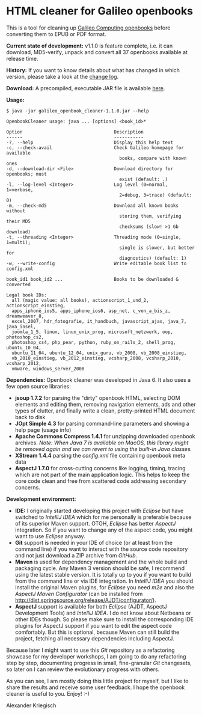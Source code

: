 HTML cleaner for Galileo openbooks
==================================

This is a tool for cleaning up [Galileo Computing openbooks](http://www.galileocomputing.de/openbook)
before converting them to EPUB or PDF format.

__Current state of development:__ v1.1.0 is feature complete, i.e. it can download, MD5-verify, unpack
and convert all 37 openbooks available at release time.

__History:__ If you want to know details about what has changed in which version, please take a look at the
[change log](https://github.com/kriegaex/Galileo-Openbook-Cleaner/blob/v1.1.0/galileo_openbook_cleaner/CHANGELOG).

__Download:__ A precompiled, executable JAR file is available
[here](http://scrum-master.de/download/GalileoOpenbookCleaner/galileo_openbook_cleaner-1.1.0.jar). 

__Usage:__

    $ java -jar galileo_openbook_cleaner-1.1.0.jar --help
    
    OpenbookCleaner usage: java ... [options] <book_id>*

    Option                                  Description
    ------                                  -----------
    -?, --help                              Display this help text
    -c, --check-avail                       Check Galileo homepage for available
                                              books, compare with known ones
    -d, --download-dir <File>               Download directory for openbooks; must
                                              exist (default: .)
    -l, --log-level <Integer>               Log level (0=normal, 1=verbose,
                                              2=debug, 3=trace) (default: 0)
    -m, --check-md5                         Download all known books without
                                              storing them, verifying their MD5
                                              checksums (slow! >1 Gb download)
    -t, --threading <Integer>               Threading mode (0=single, 1=multi);
                                              single is slower, but better for
                                              diagnostics) (default: 1)
    -w, --write-config                      Write editable book list to config.xml

    book_id1 book_id2 ...                   Books to be downloaded & converted

    Legal book IDs:
      all (magic value: all books), actionscript_1_und_2, actionscript_einstieg,
      apps_iphone_ios5, apps_iphone_ios6, asp_net, c_von_a_bis_z, dreamweaver_8,
      excel_2007, hdr_fotografie, it_handbuch, javascript_ajax, java_7, java_insel,
      joomla_1_5, linux, linux_unix_prog, microsoft_netzwerk, oop, photoshop_cs2,
      photoshop_cs4, php_pear, python, ruby_on_rails_2, shell_prog, ubuntu_10_04,
      ubuntu_11_04, ubuntu_12_04, unix_guru, vb_2008, vb_2008_einstieg,
      vb_2010_einstieg, vb_2012_einstieg, vcsharp_2008, vcsharp_2010, vcsharp_2012,
      vmware, windows_server_2008

__Dependencies:__ Openbook cleaner was developed in Java 6. It also uses a few open source libraries:

  * __jsoup 1.7.2__ for parsing the "dirty" openbook HTML, selecting DOM elements and editing them, removing
    navigation elements, ads and other types of clutter, and finally write a clean, pretty-printed HTML
    document back to disk
  * __JOpt Simple 4.3__ for parsing command-line parameters and showing a help page (usage info)
  * __Apache Commons Compress 1.4.1__ for unzipping downloaded openbook archives. *Note: When Java 7 is
    available on MacOS, this library might be removed again and we can revert to using the built-in Java
    classes.*
  * __XStream 1.4.4__ parsing the *config.xml* file containing openbook meta data
  * __AspectJ 1.7.0__ for cross-cutting concerns like logging, timing, tracing which are not part of the
    main application logic. This helps to keep the core code clean and free from scattered code addressing
    secondary concerns.

__Development environment:__

  * __IDE:__ I originally started developing this project with _Eclipse_ but have switched to _IntelliJ IDEA_
    which for me personally is preferable because of its superior Maven support. OTOH, _Eclipse_ has better
    _AspectJ_ integration. So if you want to change any of the aspect code, you might want to use _Eclipse_
    anyway.
  * __Git__ support is needed in your IDE of choice (or at least from the command line) if you want to
    interact with the source code repository and not just download a ZIP archive from _GitHub_. 
  * __Maven__ is used for dependency management and the whole build and packaging cycle. Any Maven 3 version
    should be safe, I recommend using the latest stable version. It is totally up to you if you want to build
    from the command line or via IDE integration. In _IntelliJ IDEA_ you should install the original Maven
    plugins, for _Eclipse_ you need _m2e_ and also the _AspectJ Maven Configurator_ (can be installed from
    http://dist.springsource.org/release/AJDT/configurator/). 
  * __AspectJ__ support is available for both _Eclipse_ (AJDT, AspectJ Development Tools) and _IntelliJ IDEA_.
    I do not know about Netbeans or other IDEs though. So please make sure to install the corresponding IDE
    plugins for AspectJ support if you want to edit the aspect code comfortably. But this is optional, because
    Maven can still build the project, fetching all necessary dependencies including AspectJ.

Because later I might want to use this *Git* repository as a refactoring showcase for my developer workshops,
I am going to do any refactoring step by step, documenting progress in small, fine-granular *Git* changesets,
so later on I can review the evolutionary progress with others.

As you can see, I am mostly doing this little project for myself, but I like to share the results and
receive some user feedback. I hope the openbook cleaner is useful to you. Enjoy! :-)

Alexander Kriegisch
